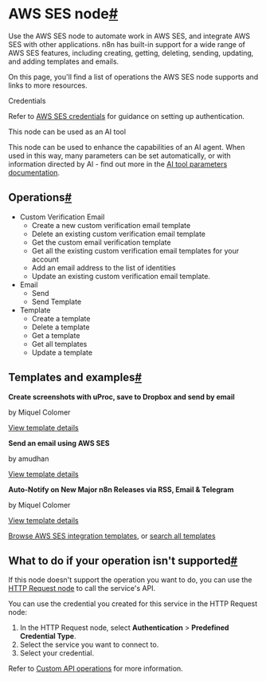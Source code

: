 [](https://github.com/n8n-io/n8n-docs/edit/main/docs/integrations/builtin/app-nodes/n8n-nodes-base.awsses.md "Edit this page")

# AWS SES node[#](#aws-ses-node "Permanent link")

Use the AWS SES node to automate work in AWS SES, and integrate AWS SES with other applications. n8n has built-in support for a wide range of AWS SES features, including creating, getting, deleting, sending, updating, and adding templates and emails.

On this page, you'll find a list of operations the AWS SES node supports and links to more resources.

Credentials

Refer to [AWS SES credentials](../../credentials/aws/) for guidance on setting up authentication.

This node can be used as an AI tool

This node can be used to enhance the capabilities of an AI agent. When used in this way, many parameters can be set automatically, or with information directed by AI - find out more in the [AI tool parameters documentation](../../../../advanced-ai/examples/using-the-fromai-function/).

## Operations[#](#operations "Permanent link")

*   Custom Verification Email
    *   Create a new custom verification email template
    *   Delete an existing custom verification email template
    *   Get the custom email verification template
    *   Get all the existing custom verification email templates for your account
    *   Add an email address to the list of identities
    *   Update an existing custom verification email template.
*   Email
    *   Send
    *   Send Template
*   Template
    *   Create a template
    *   Delete a template
    *   Get a template
    *   Get all templates
    *   Update a template

## Templates and examples[#](#templates-and-examples "Permanent link")

**Create screenshots with uProc, save to Dropbox and send by email**

by Miquel Colomer

[View template details](https://n8n.io/workflows/857-create-screenshots-with-uproc-save-to-dropbox-and-send-by-email/)

**Send an email using AWS SES**

by amudhan

[View template details](https://n8n.io/workflows/507-send-an-email-using-aws-ses/)

**Auto-Notify on New Major n8n Releases via RSS, Email & Telegram**

by Miquel Colomer

[View template details](https://n8n.io/workflows/736-auto-notify-on-new-major-n8n-releases-via-rss-email-and-telegram/)

[Browse AWS SES integration templates](https://n8n.io/integrations/aws-ses/), or [search all templates](https://n8n.io/workflows/)

## What to do if your operation isn't supported[#](#what-to-do-if-your-operation-isnt-supported "Permanent link")

If this node doesn't support the operation you want to do, you can use the [HTTP Request node](../../core-nodes/n8n-nodes-base.httprequest/) to call the service's API.

You can use the credential you created for this service in the HTTP Request node:

1.  In the HTTP Request node, select **Authentication** > **Predefined Credential Type**.
2.  Select the service you want to connect to.
3.  Select your credential.

Refer to [Custom API operations](../../../custom-operations/) for more information.